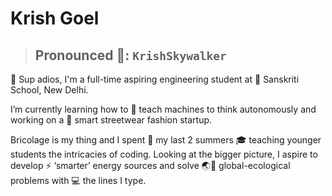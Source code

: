 # Krish Goel 
> ## Pronounced 📢: ```KrishSkywalker```
👋 Sup adios, I'm a full-time aspiring engineering student at 🏫 Sanskriti School, New Delhi.

I’m currently learning how to 🤖 teach machines to think autonomously and working on a 👗 smart streetwear fashion startup.

Bricolage is my thing and I spent 🍹 my last 2 summers 🎓 teaching younger students the intricacies of coding. Looking at the bigger picture, I aspire to develop ⚡ ‘smarter’ energy sources and solve 🌏🍃 global-ecological problems with 💻 the lines I type.
